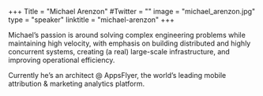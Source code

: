 +++
Title = "Michael Arenzon"
#Twitter = ""
image = "michael_arenzon.jpg"
type = "speaker"
linktitle = "michael-arenzon"
+++

Michael’s passion is around solving complex engineering problems while maintaining high velocity, with emphasis on building distributed and highly concurrent systems, creating (a real) large-scale infrastructure, and improving operational efficiency.

Currently he’s an architect @ AppsFlyer, the world’s leading mobile attribution & marketing analytics platform.

